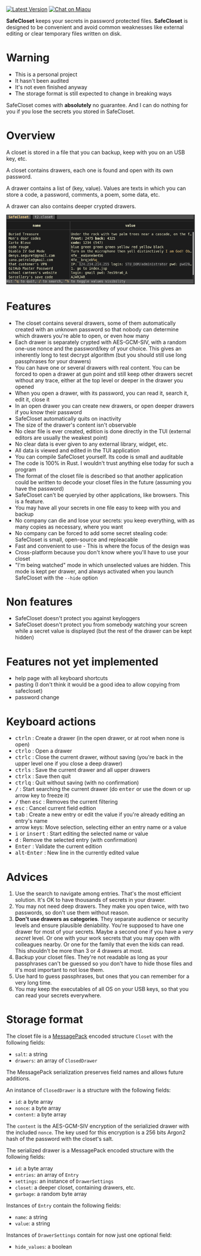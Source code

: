 [![Latest Version][s1]][l1] [![Chat on Miaou][s2]][l2]

[s1]: https://img.shields.io/crates/v/safecloset.svg
[l1]: https://crates.io/crates/safecloset

[s2]: https://miaou.dystroy.org/static/shields/room.svg
[l2]: https://miaou.dystroy.org/3768?rust

**SafeCloset** keeps your secrets in password protected files. **SafeCloset** is designed to be convenient and avoid common weaknesses like external editing or clear temporary files written on disk.

# Warning

* This is a personal project
* It hasn't been audited
* It's not even finished anyway
* The storage format is still expected to change in breaking ways

SafeCloset comes with **absolutely** no guarantee. And I can do nothing for you if you lose the secrets you stored in SafeCloset.

# Overview

A closet is stored in a file that you can backup, keep with you on an USB key, etc.

A closet contains drawers, each one is found and open with its own password.

A drawer contains a list of (key, value). Values are texts in which you can store a code, a password, comments, a poem, some data, etc.

A drawer can also contains deeper crypted drawers.

![clear drawer](doc/clear-drawer.png)

# Features

* The closet contains several drawers, some of them automatically created with an unknown password so that nobody can determine which drawers you're able to open, or even how many
* Each drawer is separately crypted with AES-GCM-SIV, with a random one-use nonce and the password/key of your choice. This gives an inherently long to test decrypt algorithm (but you should still use long passphrases for your drawers)
* You can have one or several drawers with real content. You can be forced to open a drawer at gun point and still keep other drawers secret without any trace, either at the top level or deeper in the drawer you opened
* When you open a drawer, with its password, you can read it, search it, edit it, close it
* In an open drawer you can create new drawers, or open deeper drawers if you know their password
* SafeCloset automatically quits on inactivity
* The size of the drawer's content isn't observable
* No clear file is ever created, edition is done directly in the TUI (external editors are usually the weakest point)
* No clear data is ever given to any external library, widget, etc.
* All data is viewed and edited in the TUI application
* You can compile SafeCloset yourself. Its code is small and auditable
* The code is 100% in Rust. I wouldn't trust anything else today for such a program
* The format of the closet file is described so that another application could be written to decode your closet files in the future (assuming you have the password)
* SafeCloset can't be queryied by other applications, like browsers. This is a feature.
* You may have all your secrets in one file easy to keep with you and backup
* No company can die and lose your secrets: you keep everything, with as many copies as necessary, where you want
* No company can be forced to add some secret stealing code: SafeCloset is small, open-source and repleacable
* Fast and convenient to use - This is where the focus of the design was
* Cross-platform because you don't know where you'll have to use your closet
* "I'm being watched" mode in which unselected values are hidden. This mode is kept per drawer, and always activated when you launch SafeCloset with the `--hide` option

# Non features

* SafeCloset doesn't protect you against keyloggers
* SafeCloset doesn't protect you from somebody watching your screen while a secret value is displayed (but the rest of the drawer can be kept hidden)

# Features not yet implemented

- help page with all keyboard shortcuts
- pasting (I don't think it would be a good idea to allow copying from safecloset)
- password change

# Keyboard actions

* <kbd>ctrl</kbd><kbd>n</kbd> : Create a drawer (in the open drawer, or at root when none is open)
* <kbd>ctrl</kbd><kbd>o</kbd> : Open a drawer
* <kbd>ctrl</kbd><kbd>c</kbd> : Close the current drawer, without saving (you're back in the upper level one if you close a deep drawer)
* <kbd>ctrl</kbd><kbd>s</kbd> : Save the current drawer and all upper drawers
* <kbd>ctrl</kbd><kbd>x</kbd> : Save then quit
* <kbd>ctrl</kbd><kbd>q</kbd> : Quit without saving (with no confirmation)
* <kbd>/</kbd> : Start searching the current drawer (do <kbd>enter</kbd> or use the down or up arrow key to freeze it)
* <kbd>/</kbd> then <kbd>esc</kbd> : Removes the current filtering
* <kbd>esc</kbd> : Cancel current field edition
* <kbd>tab</kbd> : Create a new entry or edit the value if you're already editing an entry's name
* arrow keys: Move selection, selecting either an entry name or a value
* <kbd>i</kbd> or <kbd>insert</kbd> : Start editing the selected name or value
* <kbd>d</kbd> : Remove the selected entry (with confirmation)
* <kbd>Enter</kbd> : Validate the current edition
* <kbd>alt</kbd>-<kbd>Enter</kbd> : New line in the currently edited value

# Advices

1. Use the search to navigate among entries. That's the most efficient solution. It's OK to have thousands of secrets in your drawer.
1. You may not need deep drawers. They make you open twice, with two passwords, so don't use them without reason.
1. **Don't use drawers as categories**. They separate audience or security levels and ensure plausible deniability. You're supposed to have one drawer for most of your secrets. Maybe a second one if you have a *very secret* level. Or one with your work secrets that you may open with colleagues nearby. Or one for the family that even the kids can read. This shouldn't be more than 3 or 4 drawers at most.
1. Backup your closet files. They're not readable as long as your passphrases can't be guessed so you don't have to hide those files and it's most important to not lose them.
1. Use hard to guess passphrases, but ones that you can remember for a very long time.
1. You may keep the executables of all OS on your USB keys, so that you can read your secrets everywhere.


# Storage format

The closet file is a [MessagePack](https://msgpack.org/index.html) encoded structure `Closet` with the following fields:

* `salt`: a string
* `drawers`: an array of `ClosedDrawer`

The MessagePack serialization preserves field names and allows future additions.

An instance of `ClosedDrawer` is a structure with the following fields:

* `id`: a byte array
* `nonce`: a byte array
* `content`: a byte array

The `content` is the AES-GCM-SIV encryption of the serializied drawer with the included `nonce`.
The key used for this encryption is a 256 bits Argon2 hash of the password with the closet's salt.

The serialized drawer is a MessagePack encoded structure with the following fields:

* `id`: a byte array
* `entries`: an array of `Entry`
* `settings`: an instance of `DrawerSettings`
* `closet`: a deeper closet, containing drawers, etc.
* `garbage`: a random byte array

Instances of `Entry` contain the following fields:

* `name`: a string
* `value`: a string

Instances of `DrawerSettings` contain for now just one optional field:

* `hide_values`: a boolean
